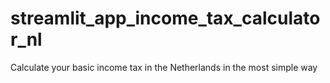 # streamlit_app_income_tax_calculator_nl
Calculate your basic income tax in the Netherlands in the most simple way
